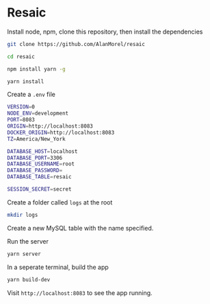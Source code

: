 # Resaic

Install node, npm, clone this repository, then install the dependencies

```sh
git clone https://github.com/AlanMorel/resaic
```

```sh
cd resaic
```

```sh
npm install yarn -g
```

```sh
yarn install
```

Create a `.env` file

```sh
VERSION=0
NODE_ENV=development
PORT=8083
ORIGIN=http://localhost:8083
DOCKER_ORIGIN=http://localhost:8083
TZ=America/New_York

DATABASE_HOST=localhost
DATABASE_PORT=3306
DATABASE_USERNAME=root
DATABASE_PASSWORD=
DATABASE_TABLE=resaic

SESSION_SECRET=secret
```

Create a folder called `logs` at the root

```sh
mkdir logs
```

Create a new MySQL table with the name specified.

Run the server

```sh
yarn server
```

In a seperate terminal, build the app

```sh
yarn build-dev
```

Visit `http://localhost:8083` to see the app running.
